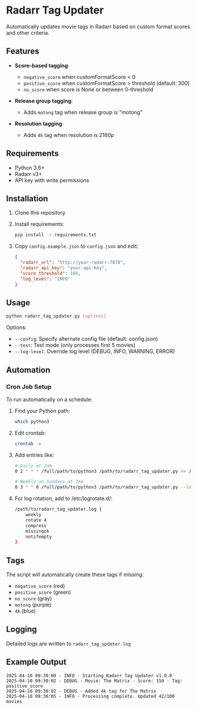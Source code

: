 # Radarr Tag Updater

Automatically updates movie tags in Radarr based on custom format scores and other criteria.

## Features

- **Score-based tagging**:
  - `negative_score` when customFormatScore < 0
  - `positive_score` when customFormatScore > threshold (default: 300)
  - `no_score` when score is None or between 0-threshold

- **Release group tagging**:
  - Adds `motong` tag when release group is "motong"

- **Resolution tagging**:
  - Adds `4k` tag when resolution is 2160p

## Requirements

- Python 3.6+
- Radarr v3+
- API key with write permissions

## Installation

1. Clone this repository
2. Install requirements:
   ```bash
   pip install -r requirements.txt
   ```

3. Copy `config.example.json` to `config.json` and edit:
   ```json
   {
     "radarr_url": "http://your-radarr:7878",
     "radarr_api_key": "your-api-key",
     "score_threshold": 100,
     "log_level": "INFO"
   }
   ```

## Usage

```bash
python radarr_tag_updater.py [options]
```

Options:
- `--config`: Specify alternate config file (default: config.json)
- `--test`: Test mode (only processes first 5 movies)
- `--log-level`: Override log level (DEBUG, INFO, WARNING, ERROR)

## Automation

### Cron Job Setup

To run automatically on a schedule:

1. Find your Python path:
   ```bash
   which python3
   ```

2. Edit crontab:
   ```bash
   crontab -e
   ```

3. Add entries like:
   ```bash
   # Daily at 2am
   0 2 * * * /full/path/to/python3 /path/to/radarr_tag_updater.py >> /path/to/radarr_tag_updater.log 2>&1

   # Weekly on Sundays at 3am
   0 3 * * 0 /full/path/to/python3 /path/to/radarr_tag_updater.py --log-level INFO >> /path/to/radarr_tag_updater.log 2>&1
   ```

4. For log rotation, add to /etc/logrotate.d/:
   ```bash
   /path/to/radarr_tag_updater.log {
       weekly
       rotate 4
       compress
       missingok
       notifempty
   }
   ```

## Tags

The script will automatically create these tags if missing:
- `negative_score` (red)
- `positive_score` (green) 
- `no_score` (gray)
- `motong` (purple)
- `4k` (blue)

## Logging

Detailed logs are written to `radarr_tag_updater.log`

## Example Output

```
2025-04-10 09:30:00 - INFO - Starting Radarr Tag Updater v1.0.0
2025-04-10 09:30:02 - DEBUG - Movie: The Matrix - Score: 150 - Tag: positive_score
2025-04-10 09:30:02 - DEBUG - Added 4k tag for The Matrix
2025-04-10 09:30:05 - INFO - Processing complete. Updated 42/100 movies
